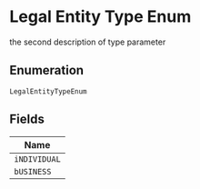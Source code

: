 
# Legal Entity Type Enum

the second description of type parameter

## Enumeration

`LegalEntityTypeEnum`

## Fields

| Name |
|  --- |
| `iNDIVIDUAL` |
| `bUSINESS` |

